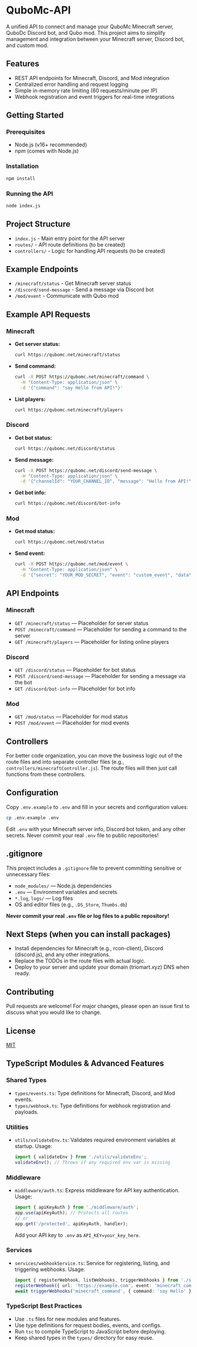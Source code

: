 # QuboMc-API

A unified API to connect and manage your QuboMc Minecraft server, QuboDc Discord bot, and Qubo mod. This project aims to simplify management and integration between your Minecraft server, Discord bot, and custom mod.

## Features
- REST API endpoints for Minecraft, Discord, and Mod integration
- Centralized error handling and request logging
- Simple in-memory rate limiting (60 requests/minute per IP)
- Webhook registration and event triggers for real-time integrations

## Getting Started

### Prerequisites
- Node.js (v16+ recommended)
- npm (comes with Node.js)

### Installation
```bash
npm install
```

### Running the API
```bash
node index.js
```

## Project Structure
- `index.js` - Main entry point for the API server
- `routes/` - API route definitions (to be created)
- `controllers/` - Logic for handling API requests (to be created)

## Example Endpoints
- `/minecraft/status` - Get Minecraft server status
- `/discord/send-message` - Send a message via Discord bot
- `/mod/event` - Communicate with Qubo mod

## Example API Requests

### Minecraft
- **Get server status:**
  ```bash
  curl https://qubomc.net/minecraft/status
  ```
- **Send command:**
  ```bash
  curl -X POST https://qubomc.net/minecraft/command \
    -H "Content-Type: application/json" \
    -d '{"command": "say Hello from API!"}'
  ```
- **List players:**
  ```bash
  curl https://qubomc.net/minecraft/players
  ```

### Discord
- **Get bot status:**
  ```bash
  curl https://qubomc.net/discord/status
  ```
- **Send message:**
  ```bash
  curl -X POST https://qubomc.net/discord/send-message \
    -H "Content-Type: application/json" \
    -d '{"channelId": "YOUR_CHANNEL_ID", "message": "Hello from API!"}'
  ```
- **Get bot info:**
  ```bash
  curl https://qubomc.net/discord/bot-info
  ```

### Mod
- **Get mod status:**
  ```bash
  curl https://qubomc.net/mod/status
  ```
- **Send event:**
  ```bash
  curl -X POST https://qubomc.net/mod/event \
    -H "Content-Type: application/json" \
    -d '{"secret": "YOUR_MOD_SECRET", "event": "custom_event", "data": {"foo": "bar"}}'
  ```

## API Endpoints

### Minecraft
- `GET /minecraft/status` — Placeholder for server status
- `POST /minecraft/command` — Placeholder for sending a command to the server
- `GET /minecraft/players` — Placeholder for listing online players

### Discord
- `GET /discord/status` — Placeholder for bot status
- `POST /discord/send-message` — Placeholder for sending a message via the bot
- `GET /discord/bot-info` — Placeholder for bot info

### Mod
- `GET /mod/status` — Placeholder for mod status
- `POST /mod/event` — Placeholder for mod events

## Controllers
For better code organization, you can move the business logic out of the route files and into separate controller files (e.g., `controllers/minecraftController.js`). The route files will then just call functions from these controllers.

## Configuration

Copy `.env.example` to `.env` and fill in your secrets and configuration values:

```bash
cp .env.example .env
```

Edit `.env` with your Minecraft server info, Discord bot token, and any other secrets. Never commit your real `.env` file to public repositories!

## .gitignore

This project includes a `.gitignore` file to prevent committing sensitive or unnecessary files:
- `node_modules/` — Node.js dependencies
- `.env` — Environment variables and secrets
- `*.log`, `logs/` — Log files
- OS and editor files (e.g., `.DS_Store`, `Thumbs.db`)

**Never commit your real `.env` file or log files to a public repository!**

## Next Steps (when you can install packages)
- Install dependencies for Minecraft (e.g., rcon-client), Discord (discord.js), and any other integrations.
- Replace the TODOs in the route files with actual logic.
- Deploy to your server and update your domain (triomart.xyz) DNS when ready.

## Contributing
Pull requests are welcome! For major changes, please open an issue first to discuss what you would like to change.

## License
[MIT](LICENSE) 

## TypeScript Modules & Advanced Features

### Shared Types
- `types/events.ts`: Type definitions for Minecraft, Discord, and Mod events.
- `types/webhook.ts`: Type definitions for webhook registration and payloads.

### Utilities
- `utils/validateEnv.ts`: Validates required environment variables at startup. Usage:
  ```ts
  import { validateEnv } from './utils/validateEnv';
  validateEnv(); // Throws if any required env var is missing
  ```

### Middleware
- `middleware/auth.ts`: Express middleware for API key authentication. Usage:
  ```ts
  import { apiKeyAuth } from './middleware/auth';
  app.use(apiKeyAuth); // Protects all routes
  // or
  app.get('/protected', apiKeyAuth, handler);
  ```
  Add your API key to `.env` as `API_KEY=your_key_here`.

### Services
- `services/webhookService.ts`: Service for registering, listing, and triggering webhooks. Usage:
  ```ts
  import { registerWebhook, listWebhooks, triggerWebhooks } from './services/webhookService';
  registerWebhook({ url: 'https://example.com', event: 'minecraft_command' });
  await triggerWebhooks('minecraft_command', { command: 'say Hello' });
  ```

### TypeScript Best Practices
- Use `.ts` files for new modules and features.
- Use type definitions for request bodies, events, and configs.
- Run `tsc` to compile TypeScript to JavaScript before deploying.
- Keep shared types in the `types/` directory for easy reuse. 
